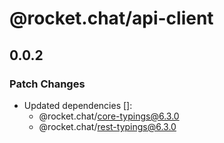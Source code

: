 # @rocket.chat/api-client

## 0.0.2

### Patch Changes

- Updated dependencies []:
  - @rocket.chat/core-typings@6.3.0
  - @rocket.chat/rest-typings@6.3.0
